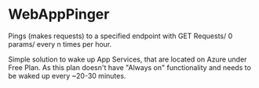 # WebAppPinger

Pings (makes requests) to a specified endpoint with 
GET Requests/ 
0 params/
every n times per hour.

Simple solution to wake up App Services, that are located on Azure under Free Plan.
As this plan doesn't have "Always on" functionality and needs to be waked up every ~20-30 minutes.
